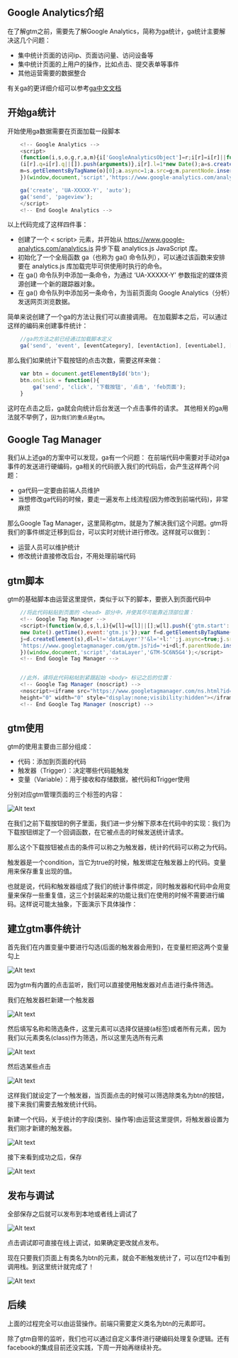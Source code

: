 Google Analytics介绍
-----
在了解gtm之前，需要先了解Google Analytics，简称为ga统计，ga统计主要解决这几个问题：

 * 集中统计页面的访问ip、页面访问量、访问设备等
 * 集中统计页面的上用户的操作，比如点击、提交表单等事件
 * 其他运营需要的数据整合

有关ga的更详细介绍可以参考[ga中文文档](https://developers.google.com/analytics/devguides/collection/analyticsjs/ "ga中文文档") 

开始ga统计
-----
开始使用ga数据需要在页面加载一段脚本
```javascript
    <!-- Google Analytics -->
    <script>
    (function(i,s,o,g,r,a,m){i['GoogleAnalyticsObject']=r;i[r]=i[r]||function(){
    (i[r].q=i[r].q||[]).push(arguments)},i[r].l=1*new Date();a=s.createElement(o),
    m=s.getElementsByTagName(o)[0];a.async=1;a.src=g;m.parentNode.insertBefore(a,m)
    })(window,document,'script','https://www.google-analytics.com/analytics.js','ga');

    ga('create', 'UA-XXXXX-Y', 'auto');
    ga('send', 'pageview');
    </script>
    <!-- End Google Analytics -->
```
以上代码完成了这样四件事：

 * 创建了一个 < script> 元素，并开始从 https://www.google-analytics.com/analytics.js 异步下载 analytics.js JavaScript 库。
 * 初始化了一个全局函数 ga（也称为 ga() 命令队列），可以通过该函数来安排要在 analytics.js 库加载完毕可供使用时执行的命令。
 * 在 ga() 命令队列中添加一条命令，为通过 ‘UA-XXXXX-Y’ 参数指定的媒体资源创建一个新的跟踪器对象。
 * 在 ga() 命令队列中添加另一条命令，为当前页面向 Google Analytics（分析）发送网页浏览数据。

简单来说创建了一个ga的方法让我们可以直接调用。
在加载脚本之后，可以通过这样的编码来创建事件统计：
```javascript
    //ga的方法之前已经通过加载脚本定义
    ga('send', 'event', [eventCategory], [eventAction], [eventLabel], [eventValue], [fieldsObject]);
``` 
那么我们如果统计下载按钮的点击次数，需要这样来做：
```javascript
    var btn = document.getElementById('btn');
    btn.onclick = function(){
        ga('send', 'click', '下载按钮', '点击', 'feb页面');
    }
```
这时在点击之后，ga就会向统计后台发送一个点击事件的请求。
其他相关的ga用法就不举例了，`因为我们的重点是gtm`。

Google Tag Manager
-----
我们从上述ga的方案中可以发现，ga有一个问题：
在前端代码中需要对手动对ga事件的发送进行硬编码，ga相关的代码嵌入我们的代码后，会产生这样两个问题：

 * ga代码一定要由前端人员维护
 * 当想修改ga代码的时候，要走一遍发布上线流程(因为修改到前端代码)，非常麻烦

那么Google Tag Manager，这里简称gtm，就是为了解决我们这个问题。gtm将我们的事件绑定迁移到后台，可以实时对统计进行修改。这样就可以做到：

 * 运营人员可以维护统计
 * 修改统计直接修改后台，不用处理前端代码

gtm脚本
-----
gtm的基础脚本由运营这里提供，类似于以下的脚本，要嵌入到页面代码中
```javascript
    //将此代码粘贴到页面的 <head> 部分中，并使其尽可能靠近顶部位置： 
    <!-- Google Tag Manager -->
    <script>(function(w,d,s,l,i){w[l]=w[l]||[];w[l].push({'gtm.start':
    new Date().getTime(),event:'gtm.js'});var f=d.getElementsByTagName(s)[0],
    j=d.createElement(s),dl=l!='dataLayer'?'&l='+l:'';j.async=true;j.src=
    'https://www.googletagmanager.com/gtm.js?id='+i+dl;f.parentNode.insertBefore(j,f);
    })(window,document,'script','dataLayer','GTM-5C6N5G4');</script>
    <!-- End Google Tag Manager -->


    //此外，请将此代码粘帖到紧跟起始 <body> 标记之后的位置： 
    <!-- Google Tag Manager (noscript) -->
    <noscript><iframe src="https://www.googletagmanager.com/ns.html?id=GTM-5C6N5G4"
    height="0" width="0" style="display:none;visibility:hidden"></iframe></noscript>
    <!-- End Google Tag Manager (noscript) -->

```

gtm使用
-----
gtm的使用主要由三部分组成：

 * 代码：添加到页面的代码
 * 触发器（Trigger）：决定哪些代码能触发
 * 变量（Variable）：用于接收和存储数据，被代码和Trigger使用

分别对应gtm管理页面的三个标签的内容：
    
![Alt text](/img/1.png)

在我们之前下载按钮的例子里面，我们进一步分解下原本在代码中的实现：我们为下载按钮绑定了一个回调函数，在它被点击的时候发送统计请求。

那么这个下载按钮被点击的条件可以称之为触发器，统计的代码可以称之为代码。

触发器是一个condition，当它为true的时候，触发绑定在触发器上的代码。变量用来保存重复出现的值。

也就是说，代码和触发器组成了我们的统计事件绑定，同时触发器和代码中会用变量来保存一些重复值，这三个封装起来的功能让我们在使用的时候不需要进行编码。这样说可能太抽象，下面演示下具体操作：

建立gtm事件统计
-----
首先我们在内置变量中要进行勾选(后面的触发器会用到)，在变量栏把这两个变量勾上

![Alt text](/img/5.png)

因为gtm有内置的点击监听，我们可以直接使用触发器对点击进行条件筛选。

我们在触发器栏新建一个触发器

![Alt text](/img/2.png)


然后填写名称和筛选条件，这里元素可以选择仅链接(a标签)或者所有元素，因为我们以元素类名(class)作为筛选，所以这里先选所有元素

![Alt text](/img/3.png)

然后选某些点击

![Alt text](/img/4.png)

这样我们就设定了一个触发器，当页面点击的时候可以筛选除类名为btn的按钮，接下来我们需要去触发统计代码。

新建一个代码，关于统计的字段(类别、操作等)由运营这里提供，将触发器设置为我们刚才新建的触发器。

![Alt text](/img/6.png)

接下来看到成功之后，保存

![Alt text](/img/7.png)

发布与调试
-----
全部保存之后就可以发布到本地或者线上调试了

![Alt text](/img/8.png)

点击调试即可直接在线上调试，如果确定更改就点发布。

现在只要我们页面上有类名为btn的元素，就会不断触发统计了，可以在f12中看到调用栈。到这里统计就完成了！

![Alt text](/img/9.png)


后续
-----
上面的过程完全可以由运营操作。前端只需要定义类名为btn的元素即可。

除了gtm自带的监听，我们也可以通过自定义事件进行硬编码处理复杂逻辑。还有facebook的集成目前还没实践，下周一开始再继续补充。



